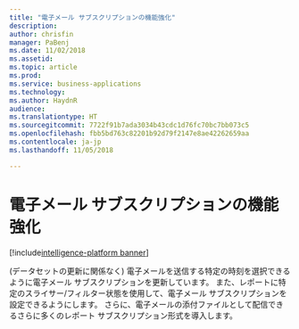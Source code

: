 ```yaml
---
title: "電子メール サブスクリプションの機能強化"
description: 
author: chrisfin
manager: PaBenj
ms.date: 11/02/2018
ms.assetid: 
ms.topic: article
ms.prod: 
ms.service: business-applications
ms.technology: 
ms.author: HaydnR
audience: 
ms.translationtype: HT
ms.sourcegitcommit: 7722f91b7ada3034b43cdc1d76fc70bc7bb073c5
ms.openlocfilehash: fbb5bd763c82201b92d79f2147e8ae42262659aa
ms.contentlocale: ja-jp
ms.lasthandoff: 11/05/2018

---
```

# <a name="email-subscription-enhancements"></a>電子メール サブスクリプションの機能強化

[!include[intelligence-platform banner](../../includes/intelligence-platform.md)]

(データセットの更新に関係なく) 電子メールを送信する特定の時刻を選択できるように電子メール サブスクリプションを更新しています。  また、レポートに特定のスライサー/フィルター状態を使用して、電子メール サブスクリプションを設定できるようにします。  さらに、電子メールの添付ファイルとして配信できるさらに多くのレポート サブスクリプション形式を導入します。

